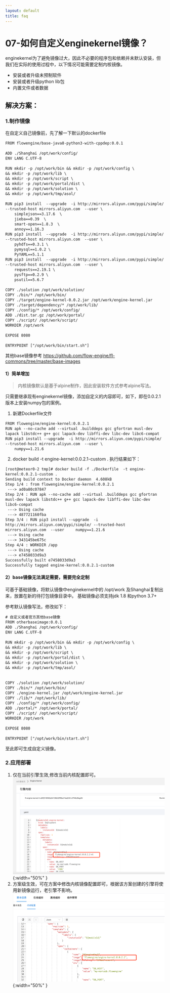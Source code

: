 ```yaml
---
layout: default
title: faq
---
```

# 07-如何自定义enginekernel镜像？

enginekernel为了避免镜像过大，因此不必要的程序包和依赖并未默认安装，但我们在实际的使用过程中，以下情况可能需要定制内核镜像。

* 安装或者升级未预制软件
* 安装或者升级python lib包
* 内置文件或者数据

## 解决方案：

### 1.制作镜像

在自定义自己镜像前，先了解一下默认的dockerfile

```
FROM flowengine/base-java8-python3-with-cppdep:0.0.1

ADD ./Shanghai /opt/work/config/
ENV LANG C.UTF-8

RUN mkdir -p /opt/work/bin && mkdir -p /opt/work/config \
&& mkdir -p /opt/work/lib \
&& mkdir -p /opt/work/script \
&& mkdir -p /opt/work/portal/dist \
&& mkdir -p /opt/work/solution \
&& mkdir -p /opt/work/tmp/asol/

RUN pip3 install  --upgrade  -i http://mirrors.aliyun.com/pypi/simple/ --trusted-host mirrors.aliyun.com  --user \
    simplejson==3.17.6  \
    jieba==0.39  \
    smart-open==1.8.3  \
    annoy==1.16.3
RUN pip3 install  --upgrade  -i http://mirrors.aliyun.com/pypi/simple/ --trusted-host mirrors.aliyun.com  --user \
    pyhdfs==0.3.1 \
    pymysql==1.0.2 \
    PyYAML==5.1.1
RUN pip3 install  --upgrade  -i http://mirrors.aliyun.com/pypi/simple/ --trusted-host mirrors.aliyun.com  --user \
    requests==2.19.1 \
    pysftp==0.2.9 \
    psutil==5.6.7

COPY ./solution /opt/work/solution/
COPY ./bin/* /opt/work/bin/
COPY ./target/engine-kernel-0.0.2.jar /opt/work/engine-kernel.jar
COPY ./target/dependency/* /opt/work/lib/
COPY ./config/* /opt/work/config/
ADD ./dist.tar.gz /opt/work/portal/
COPY ./script/ /opt/work/script/
WORKDIR /opt/work

EXPOSE 8080

ENTRYPOINT ["/opt/work/bin/start.sh"]
```

其他base镜像参考
https://github.com/flow-engine/fl-commons/tree/master/base-images

#### 1）简单增加

> 内核镜像默认是基于alpine制作，因此安装软件方式参考alpine写法。

只需要继承现有enginekernel镜像，添加自定义的内容即可，如下，即在0.0.2.1版本上安装numpy包的案例。

1) 新建Dockerfile文件

```
FROM flowengine/engine-kernel:0.0.2.1
RUN apk --no-cache add --virtual .builddeps gcc gfortran musl-dev lapack libstdc++ g++ gcc lapack-dev libffi-dev libc-dev libc6-compat
RUN pip3 install --upgrade  -i http://mirrors.aliyun.com/pypi/simple/ --trusted-host mirrors.aliyun.com  --user \
    numpy==1.21.6
```

2) docker build -t engine-kernel:0.0.2.1-custom .
   执行结果如下：

```
[root@meteor0-2 tmp]# docker build -f ./Dockerfile  -t engine-kernel:0.0.2.1-custom .
Sending build context to Docker daemon  4.608kB
Step 1/4 : from flowengine/engine-kernel:0.0.2.1
 ---> ad0a80c07847
Step 2/4 : RUN apk --no-cache add --virtual .builddeps gcc gfortran musl-dev lapack libstdc++ g++ gcc lapack-dev libffi-dev libc-dev libc6-compat
 ---> Using cache
 ---> 487721160fba
Step 3/4 : RUN pip3 install --upgrade  -i http://mirrors.aliyun.com/pypi/simple/ --trusted-host mirrors.aliyun.com  --user     numpy==1.21.6
 ---> Using cache
 ---> 343145be675c
Step 4/4 : WORKDIR /app
 ---> Using cache
 ---> e7458033d9a3
Successfully built e7458033d9a3
Successfully tagged engine-kernel:0.0.2.1-custom
```

#### 2）base镜像无法满足需要，需要完全定制

可基于基础镜像，将默认镜像中enginekernel中的 /opt/work 及Shanghai复制出来，放置在新的待打包镜像目录中。
基础镜像必须支持jdk 1.8 和python 3.7+

参考默认镜像写法，修改如下：

```
# 自定义或者官方其他base镜像
FROM otherbaseimage:0.0.1
ADD ./Shanghai /opt/work/config/
ENV LANG C.UTF-8

RUN mkdir -p /opt/work/bin && mkdir -p /opt/work/config \
&& mkdir -p /opt/work/lib \
&& mkdir -p /opt/work/script \
&& mkdir -p /opt/work/portal/dist \
&& mkdir -p /opt/work/solution \
&& mkdir -p /opt/work/tmp/asol/


COPY ./solution /opt/work/solution/
COPY ./bin/* /opt/work/bin/
COPY ./engine-kernel.jar /opt/work/engine-kernel.jar
COPY ./lib/* /opt/work/lib/
COPY ./config/* /opt/work/config/
ADD ./portal/* /opt/work/portal/
COPY ./script/ /opt/work/script/
WORKDIR /opt/work

EXPOSE 8080

ENTRYPOINT ["/opt/work/bin/start.sh"]
```

至此即可生成自定义镜像。

### 2.应用部署

1. 仅在当前引擎生效,修改当前内核配置即可。
   ![struction](./images/enginekernel-image.png){:width="50%" }
2. 方案级生效，可在方案中修改内核镜像配置即可，根据该方案创建的引擎将使用新镜像运行，老引擎不影响。
   ![struction](./images/enginekernel-image-2.png){:width="50%" }

